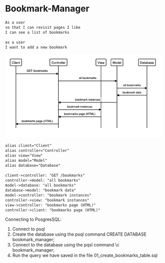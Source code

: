 # Bookmark-Manager

    As a user
    so that I can revisit pages I like
    I can see a list of bookmarks

    as a user 
    I want to add a new bookmark

![Sequence diagram](diagram.png "Domain model diagram")

    alias client="Client"
    alias controller="Controller"
    alias view="View"
    alias model="Model"
    alias database="Database"

    client->controller: "GET /bookmarks"
    controller->model: "all bookmarks"
    model->database: "all bookmarks"
    database->model: "bookmark data"
    model->controller: "bookmark instances"
    controller->view: "bookmark instances"
    view->controller: "bookmarks page (HTML)"
    controller->client: "bookmarks page (HTML)"

Connecting to PosgresSQL:
1) Connect to psql
2) Create the database using the psql command CREATE DATABASE bookmark_manager;
3) Connect to the database using the pqsl command \c bookmark_manager;
4) Run the query we have saved in the file 01_create_bookmarks_table.sql